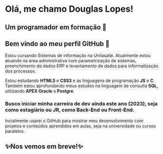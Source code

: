 # Olá, me chamo Douglas Lopes!
## Um programador em formação 🌱
## Bem vindo ao meu perfil GitHub 👋

Estou cursando Sistemas de informação na Unilasalle.
Atualmente estou atuando na área administrativa com parametrização de sistemas, preenchimento de dados ERP e levantamento de dados para informatização dos processos.

Estou estudando **HTML5** e **CSS3** e as linguagens de programação **JS** e **C**. Também estou aprofundando meus estudos na linguagem de consulta **SQL**, utilizando **APEX Oracle** e **Postgre**.

### Busco iniciar minha carreira de dev ainda este ano (2023), seja como estagiário ou JR, como Back-End ou Front-End.

Incialmente usarei o GitHub para mostrar meu desenvolvimento com projetos e conteúdos aprendidos em aulas, seja na universidade ou cursos paralelos.

## ✨Nos vemos em breve!✨

<!--
**sieg3d/sieg3d** is a ✨ _special_ ✨ repository because its `README.md` (this file) appears on your GitHub profile.

Here are some ideas to get you started:

- 🔭 I’m currently working on ...
- 🌱 I’m currently learning ...
- 👯 I’m looking to collaborate on ...
- 🤔 I’m looking for help with ...
- 💬 Ask me about ...
- 📫 How to reach me: ...
- 😄 Pronouns: ...
- ⚡ Fun fact: ...
-->
